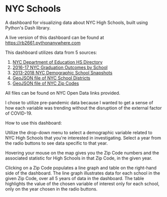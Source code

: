 # NYC Schools
 
A dashboard for visualizing data about NYC High Schools, built using Python's Dash library.

A live version of this dashboard can be found at https://rb2661.pythonanywhere.com

This dashboard utilizes data from 5 sources:

1. [NYC Department of Education HS Directory](https://data.cityofnewyork.us/Education/2021-DOE-High-School-Directory/8b6c-7uty)
2. [2016-17 NYC Graduation Outcomes by School](https://data.cityofnewyork.us/Education/2016-2017-Graduation-Outcomes-School/nb39-jx2v)
3. [2013-2018 NYC Demographic School Snapshots](https://data.cityofnewyork.us/Education/2013-2018-Demographic-Snapshot-School/s52a-8aq6)
4. [GeoJSON file of NYC School Districts](https://data.cityofnewyork.us/Education/School-Districts/r8nu-ymqj)
5. [GeoJSON file of NYC Zip Codes](https://data.cityofnewyork.us/widgets/i8iw-xf4u)

All files can be found on NYC Open Data links provided.

I chose to utilize pre-pandemic data because I wanted to get a sense of how each variable was trending without the disruption of the external factor of COVID-19.

How to use this dashboard:

Utilize the drop-down menu to select a demographic variable related to NYC High Schools that you're interested in investigating. Select a year from the radio buttons to see data specific to that year.

Hovering your mouse on the map gives you the Zip Code numbers and the associated statistic for High Schools in that Zip Code, in the given year.

Clicking on a Zip Code populates a line graph and table on the right-hand side of the dashboard. The line graph illustrates data for each school in the given Zip Code, over all 5 years of data in the dashboard. The table highlights the value of the chosen variable of interest only for each school, only on the year chosen in the radio buttons.
